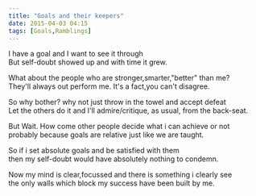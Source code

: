 ```yaml
---
title: "Goals and their keepers"
date: 2015-04-03 04:15
tags: [Goals,Ramblings]
---
```


I have a goal and I want to see it through  
But self-doubt showed up and with time it grew.

What about the people who are stronger,smarter,"better" than me?  
They'll always out perform me. It's a fact,you can't disagree.

So why bother? why not just throw in the towel and accept defeat  
Let the others do it and I'll admire/critique, as usual, from the back-seat.

But Wait. How come other people decide what i can achieve or not  
probably because goals are relative just like we are taught.

So if i set absolute goals and be satisfied with them  
then my self-doubt would have absolutely nothing to condemn.

Now my mind is clear,focussed and there is something i clearly see  
the only walls which block my success have been built by me.

